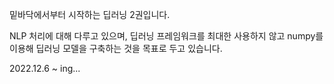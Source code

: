 밑바닥에서부터 시작하는 딥러닝 2권입니다.

NLP 처리에 대해 다루고 있으며, 딥러닝 프레임워크를 최대한 사용하지 않고 numpy를 이용해 딥러닝 모델을 구축하는 것을 목표로 두고 있습니다.

2022.12.6 ~ ing...
